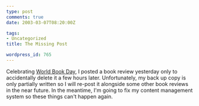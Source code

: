 ```yaml
---
type: post
comments: true
date: 2003-03-07T08:20:00Z

tags:
- Uncategorized
title: The Missing Post

wordpress_id: 765
---
```


Celebrating [World Book Day](http://www.worldbookday.com/), I posted a book review yesterday only to accidentally delete it a few hours later. Unfortunately, my back up copy is only partially written so I will re-post it alongside some other book reviews in the near future. In the meantime, I'm going to fix my content management system so these things can't happen again. 
